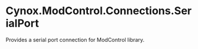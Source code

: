 # Cynox.ModControl.Connections.SerialPort
Provides a serial port connection for ModControl library.
